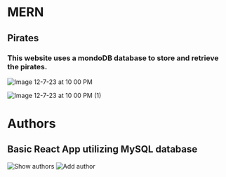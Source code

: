 # MERN

## Pirates
### This website uses a mondoDB database to store and retrieve the pirates.

![Image 12-7-23 at 10 00 PM](https://github.com/Mayank-Patel1015/MERN/assets/141281241/468a1f9d-b868-472a-b497-86af5f0098e8)

![Image 12-7-23 at 10 00 PM (1)](https://github.com/Mayank-Patel1015/MERN/assets/141281241/8dbfac3e-6453-4a31-8111-594bca449c92)

# Authors
## Basic React App utilizing MySQL database

![Show authors](https://github.com/Mayank-Patel1015/MERN/assets/141281241/4f9f8507-66d3-4216-9da7-109663e1ca06)
![Add author](https://github.com/Mayank-Patel1015/MERN/assets/141281241/15613e86-f34a-4435-ab2a-0c2132267a97)
